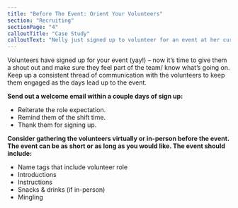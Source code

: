 ```yaml
---
title: "Before The Event: Orient Your Volunteers"
section: "Recruiting"
sectionPage: "4"
calloutTitle: "Case Study"
calloutText: "Nelly just signed up to volunteer for an event at her curling club for the first time and she’s not sure what to expect. Luckily, Cal sends her an email a few days after signing up reminding her of her roles and volunteer time. Cal also suggests she joins the volunteer mixer the day before the event so she can meet other volunteers and get a better sense of what to expect. After reading the email Nelly breathes a sigh of relief and is excited to volunteer and make new friends!"
---
```


Volunteers have signed up for your event (yay!) – now it’s time to give them a shout out and make sure they feel part of the team/ know what’s going on. Keep up a consistent thread of communication with the volunteers to keep them engaged as the days lead up to the event.

**Send out a welcome email within a couple days of sign up:**

- Reiterate the role expectation.
- Remind them of the shift time.
- Thank them for signing up.

**Consider gathering the volunteers virtually or in-person before the event. The event can be as short or as long as you would like. The event should include:**

- Name tags that include volunteer role
- Introductions
- Instructions
- Snacks & drinks (if in-person)
- Mingling
